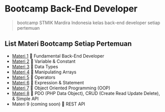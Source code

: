 #  Bootcamp Back-End Developer

>  bootcamp STMIK Mardira Indonesia kelas back-end developer setiap pertemuan

## List Materi Bootcamp Setiap Pertemuan

* [Materi 1](https://github.com/Bootcamp-STMIK-Mardira-Indonesia/backend-development/blob/master/materi-1/Day%201%20-%20Back-End%20Development.pdf) :pushpin: Fundamental Back-End Developer 
* [Materi 2](https://github.com/Bootcamp-STMIK-Mardira-Indonesia/backend-development/blob/master/materi-2/Day%202%20-%20Back-End%20Development.pdf) :pushpin: Variable & Constant 
* [Materi 3](https://github.com/Bootcamp-STMIK-Mardira-Indonesia/backend-development/blob/master/materi-3/Day%203%20-%20Back-End%20Development.pdf) :pushpin: Data Types 
* [Materi 4](https://github.com/Bootcamp-STMIK-Mardira-Indonesia/backend-development/blob/master/materi-4/Day%204%20Back-End%20Development.pdf) :pushpin: Manipulating Arrays 
* [Materi 5](https://github.com/Bootcamp-STMIK-Mardira-Indonesia/backend-development/blob/master/materi-5/Day%205%20Back-End%20Development.pdf) :pushpin: Operators
* [Materi 6](https://github.com/Bootcamp-STMIK-Mardira-Indonesia/backend-development/blob/master/materi-6/Day%206%20-%20Back-End%20Development.pdf) :pushpin: Expression & Statement
* [Materi 7](https://github.com/Bootcamp-STMIK-Mardira-Indonesia/backend-development/tree/master/materi-7) :pushpin: Object Oriented Programming (OOP)
* [Materi 8](https://github.com/Bootcamp-STMIK-Mardira-Indonesia/backend-development/blob/master/materi-8/Day%208%20-%20Back-End%20Development.pdf) :pushpin: PDO (PHP Data Object), CRUD (Create Read Update Delete), & Simple API
* Materi 9 (coming soon) :pushpin: REST API
